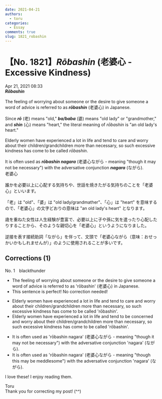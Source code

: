 ```yaml
---
date: 2021-04-21
authors:
  - toru
categories:
  - Essay
comments: true
slug: 1821_robashin
---
```


# 【No. 1821】<strong><em>Rōbashin</strong></em> (老婆心 - Excessive  Kindness)
<div class="date">Apr 21, 2021 08:33</div>
<div id="post"><div id="body_show_ori">
<strong><em>Rōbashin</strong></em><br/><br/>The feeling of worrying about someone or the desire to give someone a word of advice is referred to as <strong><em>rōbashin</em></strong> (老婆心) in Japanese.<br/><br/>Since <strong><em>rō</em></strong> (老) means "old," <strong><em>ba/baba</em></strong> (婆) means "old lady" or "grandmother," and <strong><em>shin</em></strong> (心) means "heart," the literal meaning of <em>rōbashin</em> is "an old lady's heart."<br/><br/>Elderly women have experienced a lot in life and tend to care and worry about their children/grandchildren more than necessary, so such excessive kindness has come to be called <em>rōbashin</em>.<br/><br/>It is often used as <strong><em>rōbashin nagara</em></strong> (老婆心ながら - meaning "though it may not be necessary") with the adversative conjunction <strong><em>nagara</em></strong> (ながら).
</div></div>

<!-- more -->

<div id="post_ja"><div id="body_show_mo">
老婆心<br/><br/>誰かを必要以上に心配する気持ちや、世話を焼きたがる気持ちのことを「老婆心」といいます。<br/><br/>「老」は "old"、「婆」は "old lady/grandmather"、「心」は "heart" を意味するので、「老婆心」の文字どおりの意味は "an old lady's heart" となります。<br/><br/>歳を重ねた女性は人生経験が豊富で、必要以上に子や孫に気を遣ったり心配したりすることから、そのような親切心を「老婆心」というようになりました。<br/><br/>逆接を表す接続助詞「ながら」を伴って、文頭で「老婆心ながら（意味：おせっかいかもしれませんが）」のように使用されることが多いです。
</div></div>

## Corrections (1)
<div id="block"><div class="first_name"> No. 1　<span class="just_name">blackthunder</span></div><div id="block2">
<ul class="correction_field">
<li class="incorrect">The feeling of worrying about someone or the desire to give someone a word of advice is referred to as 'rōbashin' (老婆心) in Japanese.</li>
<li class="corrected perfect">This sentence is perfect! No correction needed!</li>
</ul>
<ul class="correction_field">
<li class="incorrect">Elderly women have experienced a lot in life and tend to care and worry about their children/grandchildren more than necessary, so such excessive kindness has come to be called 'rōbashin'.</li>
<li class="corrected correct">
Elderly women have experienced a lot in life and tend to <span class="f_red">be concerned</span> and worry about their children/grandchildren more than necessary, so such excessive kindness has come to be called 'rōbashin'.
</li>
</ul>
<ul class="correction_field">
<li class="incorrect">It is often used as 'rōbashin nagara' (老婆心ながら - meaning "though it may not be necessary") with the adversative conjunction 'nagara' (ながら).</li>
<li class="corrected correct">
It is often used as 'rōbashin nagara' (老婆心ながら - meaning "though <span class="f_red">this </span>may <span class="f_red">be meddlesome</span>") with the adversative conjunction 'nagara' (ながら).
</li>
</ul>
<p class="comment_small">
 I love these! I enjoy reading them.
</p>

</div><div class="name"><span class="just_name">Toru</span><br>
Thank you for correcting my post! (^^)
</div>
</div>
